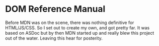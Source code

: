 # DOM Reference Manual

Before MDN was on the scene, there was nothing definitive for HTML/JS/CSS. So I set out to create my own, and got pretty far. It was based on ASDoc but by then MDN started up and really blew this project out of the water. Leaving this hear for posterity.
